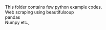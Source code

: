 This folder contains few python example codes. <br>
Web scraping using beautifulsoup<br>
pandas <br>
Numpy etc.,

